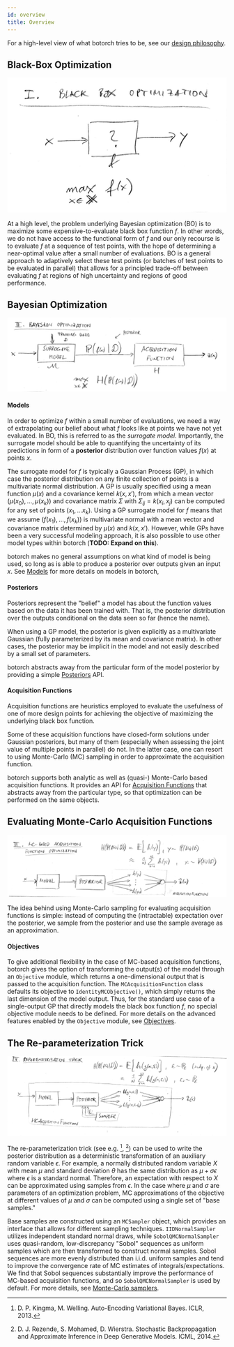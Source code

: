 ```yaml
---
id: overview
title: Overview
---
```


For a high-level view of what botorch tries to be, see our
[design philosophy](design_philosophy).


## Black-Box Optimization

![Black Box Optimization](assets/overview_blackbox.png)

At a high level, the problem underlying Bayesian optimization (BO) is to maximize
some expensive-to-evaluate black box function $f$. In other words, we do not have
access to the functional form of $f$ and our only recourse is to evaluate $f$ at
a sequence of test points, with the hope of determining a near-optimal value after
a small number of evaluations. BO is a general approach to adaptively select these
test points (or batches of test points to be evaluated in parallel) that allows
for a principled trade-off between evaluating $f$ at regions of high uncertainty
and regions of good performance.


## Bayesian Optimization

![Bayesian Optimization](assets/overview_bayesopt.png)

#### Models

In order to optimize $f$ within a small number of evaluations, we need a way of
extrapolating our belief about what $f$ looks like at points we have not yet
evaluated. In BO, this is referred to as the *surrogate model*. Importantly,
the surrogate model should be able to quantifying the uncertainty of its
predictions in form of a **posterior** distribution over function values $f(x)$
at points $x$.

The surrogate model for $f$ is typically a Gaussian Process (GP), in which case
the posterior distribution on any finite collection of points is a multivariate
normal distribution. A GP is usually specified using a mean function $\mu(x)$
and a covariance kernel $k(x,x')$, from which a mean vector
$(\mu(x_0), \ldots, \mu(x_k))$ and covariance matrix $\Sigma$ with
$\Sigma_{ij} = k(x_i, x_j)$ can be computed for any set of points
$(x_1, \ldots x_k)$. Using a GP surrogate model for $f$ means that we assume
$(f(x_1), \ldots, f(x_k))$ is multivariate normal with a mean vector and covariance
matrix determined by $\mu(x)$ and $k(x,x')$. However, while GPs have been a very
successful modeling approach, it is also possible to use other model types within
botorch (**TODO: Expand on this**).

botorch makes no general assumptions on what kind of model is being used,
so long as is able to produce a posterior over outputs given an input $x$.
See [Models](models.md#models) for more details on models in botorch,


#### Posteriors

Posteriors represent the "belief" a model has about the function values based on
the data it has been trained with. That is, the posterior distribution over the
outputs conditional on the data seen so far (hence the name).

When using a GP model, the posterior is given explicitly as a multivariate
Gaussian (fully parameterized by its mean and covariance matrix). In other cases,
the posterior may be implicit in the model and not easily described by a
small set of parameters.

botorch abstracts away from the particular form of the model posterior by
providing a simple [Posteriors](posteriors.md#posteriors) API.


#### Acquisition Functions

Acquisition functions are heuristics employed to evaluate the usefulness of one
of more design points for achieving the objective of maximizing the underlying
black box function.

Some of these acquisition functions have closed-form solutions under Gaussian
posteriors, but many of them (especially when assessing the joint value of
multiple points in parallel) do not. In the latter case, one can resort to using
Monte-Carlo (MC) sampling in order to approximate the acquisition function.

botorch supports both analytic as well as (quasi-) Monte-Carlo based acquisition
functions. It provides an API for [Acquisition Functions](acquisition.md) that
abstracts away from the particular type, so that optimization can be performed
on the same objects.


## Evaluating Monte-Carlo Acquisition Functions

![Monte-Carlo Acquisition Functions](assets/overview_mcacquisition.png)

The idea behind using Monte-Carlo sampling for evaluating acquisition functions
is simple: instead of computing the (intractable) expectation over the posterior,
we sample from the posterior and use the sample average as an approximation.

#### Objectives

To give additional flexibility in the case of MC-based acquisition functions,
botorch gives the option of transforming the output(s) of the model through an
`Objective` module, which returns a one-dimensional output that is passed to the
acquisition function. The `MCAcquisitionFunction` class defaults its objective to
`IdentityMCObjective()`, which simply returns the last dimension of the model output.
Thus, for the standard use case of a single-output GP that directly models the black
box function $f$, no special objective module needs to be defined. For more details
on the advanced features enabled by the `Objective` module, see
[Objectives](objectives.md#objectives).

## The Re-parameterization Trick

![Reparameterization Trick](assets/overview_reparameterization.png)

The re-parameterization trick (see e.g. [^KingmaWelling2014], [^Rezende2014])
can be used to write the posterior distribution as a deterministic
transformation of an auxiliary random variable $\epsilon$. For example, a
normally distributed random variable $X$ with mean $\mu$ and standard deviation
$\theta$ has the same distribution as $\mu + \sigma \epsilon$ where $\epsilon$
is a standard normal. Therefore, an expectation with respect to $X$ can be
approximated using samples from $\epsilon$. In the case where $\mu$ and $\sigma$
are parameters of an optimization problem, MC approximations of the objective at
different values of $\mu$ and $\sigma$ can be computed using a single set of
"base samples."

Base samples are constructed using an `MCSampler` object, which provides an
interface that allows for different sampling techniques. `IIDNormalSampler`
utilizes independent standard normal draws, while `SobolQMCNormalSampler` uses
quasi-random, low-discrepancy "Sobol" sequences as uniform samples which are
then transformed to construct normal samples. Sobol sequences are more evenly
distributed than i.i.d. uniform samples and tend to improve the convergence rate
of MC estimates of integrals/expectations. We find that Sobol sequences substantially
improve the performance of MC-based acquisition functions, and so
`SobolQMCNormalSampler` is used by default. For more details, see [Monte-Carlo samplers](samplers.md).

[^KingmaWelling2014]: D. P. Kingma, M. Welling. Auto-Encoding Variational Bayes.
ICLR, 2013.

[^Rezende2014]: D. J. Rezende, S. Mohamed, D. Wierstra. Stochastic
Backpropagation and Approximate Inference in Deep Generative Models. ICML, 2014.
